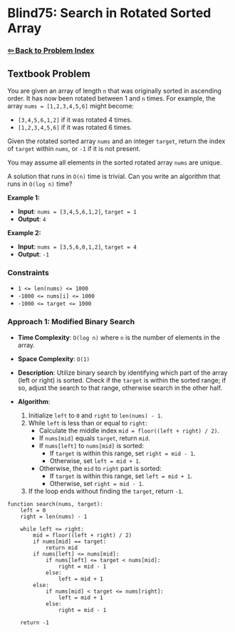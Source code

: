 # Blind75: Search in Rotated Sorted Array

### [⇦ Back to Problem Index](../../index.md)

## Textbook Problem

You are given an array of length `n` that was originally sorted in ascending order. It has now been rotated between 1 and `n` times. For example, the array `nums = [1,2,3,4,5,6]` might become:

-   `[3,4,5,6,1,2]` if it was rotated 4 times.
-   `[1,2,3,4,5,6]` if it was rotated 6 times.

Given the rotated sorted array `nums` and an integer `target`, return the index of `target` within `nums`, or `-1` if it is not present.

You may assume all elements in the sorted rotated array `nums` are unique.

A solution that runs in `O(n)` time is trivial. Can you write an algorithm that runs in `O(log n)` time?

**Example 1:**

-   **Input**: `nums = [3,4,5,6,1,2]`, `target = 1`
-   **Output**: `4`

**Example 2:**

-   **Input**: `nums = [3,5,6,0,1,2]`, `target = 4`
-   **Output**: `-1`

### Constraints

-   `1 <= len(nums) <= 1000`
-   `-1000 <= nums[i] <= 1000`
-   `-1000 <= target <= 1000`

### Approach 1: Modified Binary Search

-   **Time Complexity**: `O(log n)` where `n` is the number of elements in the array.
-   **Space Complexity**: `O(1)`
-   **Description**: Utilize binary search by identifying which part of the array (left or right) is sorted. Check if the `target` is within the sorted range; if so, adjust the search to that range, otherwise search in the other half.
-   **Algorithm**:

    1.  Initialize `left` to `0` and `right` to `len(nums) - 1`.
    2.  While `left` is less than or equal to `right`:
        -   Calculate the middle index `mid = floor((left + right) / 2)`.
        -   If `nums[mid]` equals `target`, return `mid`.
        -   If `nums[left]` to `nums[mid]` is sorted:
            -   If `target` is within this range, set `right = mid - 1`.
            -   Otherwise, set `left = mid + 1`.
        -   Otherwise, the `mid` to `right` part is sorted:
            -   If `target` is within this range, set `left = mid + 1`.
            -   Otherwise, set `right = mid - 1`.
    3.  If the loop ends without finding the `target`, return `-1`.

```pseudo
function search(nums, target):
	left = 0
	right = len(nums) - 1

	while left <= right:
		mid = floor((left + right) / 2)
		if nums[mid] == target:
			return mid
		if nums[left] <= nums[mid]:
			if nums[left] <= target < nums[mid]:
				right = mid - 1
			else:
				left = mid + 1
		else:
			if nums[mid] < target <= nums[right]:
				left = mid + 1
			else:
				right = mid - 1

	return -1
```
